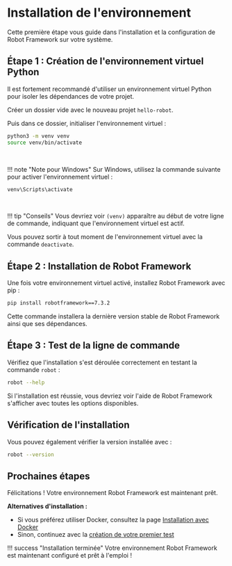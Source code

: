 # Installation de l'environnement

Cette première étape vous guide dans l'installation et la configuration de Robot Framework sur votre système.

## Étape 1 : Création de l'environnement virtuel Python

Il est fortement recommandé d'utiliser un environnement virtuel Python pour isoler les dépendances de votre projet.

Créer un dossier vide avec le nouveau projet `hello-robot`.

Puis dans ce dossier, initialiser l'environnement virtuel :

```bash
python3 -m venv venv
source venv/bin/activate
```

<br/>

!!! note "Note pour Windows"
Sur Windows, utilisez la commande suivante pour activer l'environnement virtuel :
```cmd
venv\Scripts\activate
```

<br/>

!!! tip "Conseils"
Vous devriez voir `(venv)` apparaître au début de votre ligne de commande, indiquant que l'environnement virtuel est actif.

Vous pouvez sortir à tout moment de l'environnement virtuel avec la commande `deactivate`.

## Étape 2 : Installation de Robot Framework

Une fois votre environnement virtuel activé, installez Robot Framework avec pip :

```bash
pip install robotframework==7.3.2
```

Cette commande installera la dernière version stable de Robot Framework ainsi que ses dépendances.

## Étape 3 : Test de la ligne de commande

Vérifiez que l'installation s'est déroulée correctement en testant la commande `robot` :

```bash
robot --help
```

Si l'installation est réussie, vous devriez voir l'aide de Robot Framework s'afficher avec toutes les options disponibles.

## Vérification de l'installation

Vous pouvez également vérifier la version installée avec :

```bash
robot --version
```

## Prochaines étapes

Félicitations ! Votre environnement Robot Framework est maintenant prêt.

**Alternatives d'installation :**
- Si vous préférez utiliser Docker, consultez la page [Installation avec Docker](installation-docker.md)
- Sinon, continuez avec la [création de votre premier test](hello-world.md)

!!! success "Installation terminée"
Votre environnement Robot Framework est maintenant configuré et prêt à l'emploi !